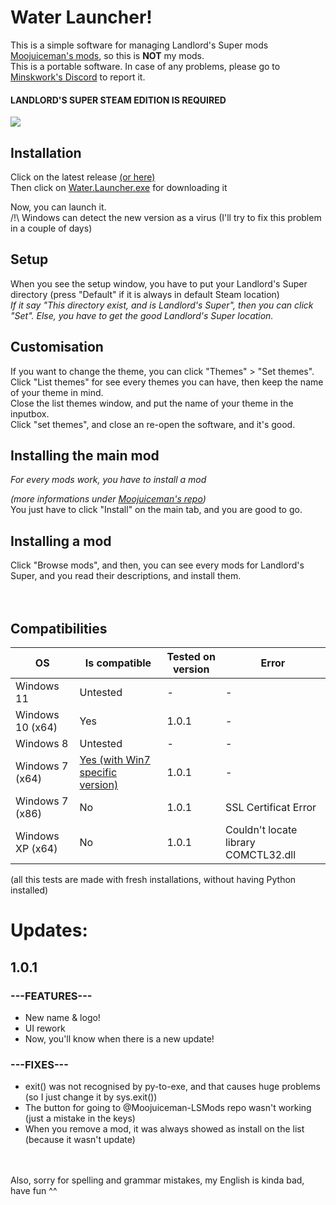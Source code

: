 <h1> Water Launcher! </h1>

This is a simple software for managing Landlord's Super mods <a href="https://github.com/Moojuiceman-LSMods">Moojuiceman's mods</a>, so this is <b>NOT</b> my mods.
</br>
This is a portable software.
In case of any problems, please go to <a href="https://discord.gg/A253AkJ2qv">Minskwork's Discord</a> to report it.
#### <b> LANDLORD'S SUPER STEAM EDITION IS REQUIRED </b>

<img src="https://cdn.discordapp.com/attachments/874630293401763880/968773591883730954/unknown.png">
<h2> Installation </h2>
Click on the latest release <a href="https://github.com/MeblIkea/Landlords-Super-Mod-Manager/releases">(or here)</a>
</br>
Then click on <a href="https://github.com/MeblIkea/Water-Launcher/releases/latest/download/Water-Launcher.exe">Water.Launcher.exe</a> for downloading it

Now, you can launch it.<br>
/!\ Windows can detect the new version as a virus (I'll try to fix this problem in a couple of days)

<h2> Setup </h2>
When you see the setup window, you have to put your Landlord's Super directory (press "Default" if it is always in default Steam location)
</br>
<i>If it say "This directory exist, and is Landlord's Super", then you can click "Set". Else, you have to get the good Landlord's Super location.</i>

<h2> Customisation </h2>
If you want to change the theme, you can click "Themes" > "Set themes".
</br>
Click "List themes" for see every themes you can have, then keep the name of your theme in mind. 
</br>
Close the list themes window, and put the name of your theme in the inputbox.
</br>
Click "set themes", and close an re-open the software, and it's good.

<h2> Installing the main mod </h2>
<i> For every mods work, you have to install a mod 
  
  (more informations under 
  [Moojuiceman's repo](https://github.com/Moojuiceman-LSMods))</i>
</br>
You just have to click "Install" on the main tab, and you are good to go.

<h2> Installing a mod </h2>
Click "Browse mods", and then, you can see every mods for Landlord's Super, and you read their descriptions, and install them.
</br>
</br>
</br>

<h2>Compatibilities</h2>

| OS | Is compatible | Tested on version | Error |
| ------------- | ------------- | ------------- | ------------- |
| Windows 11  | Untested  |  -  |  -  |
| Windows 10 (x64)  | Yes  |  1.0.1  |  -  |
| Windows 8  | Untested  |  -   |  -  |
| Windows 7 (x64)  | <a href="https://github.com/MeblIkea/Water-Launcher/releases/latest/download/Water-Launcher.For.Win.7.and.newer.zip">Yes (with Win7 specific version) </a> |  1.0.1  |  -  |
| Windows 7 (x86)  | No  |  1.0.1  |  SSL Certificat Error  |
| Windows XP (x64) | No  |  1.0.1  |  Couldn't locate library COMCTL32.dll  |

(all this tests are made with fresh installations, without having Python installed)

<h1>Updates:</h1>

1.0.1
------

### ---FEATURES---
* New name & logo!
* UI rework
* Now, you'll know when there is a new update!

### ---FIXES---
* exit() was not recognised by py-to-exe, and that causes huge problems (so I just change it by sys.exit())
* The button for going to @Moojuiceman-LSMods repo wasn't working (just a mistake in the keys)
* When you remove a mod, it was always showed as install on the list (because it wasn't update)

<br></br>
Also, sorry for spelling and grammar mistakes, my English is kinda bad, have fun ^^
